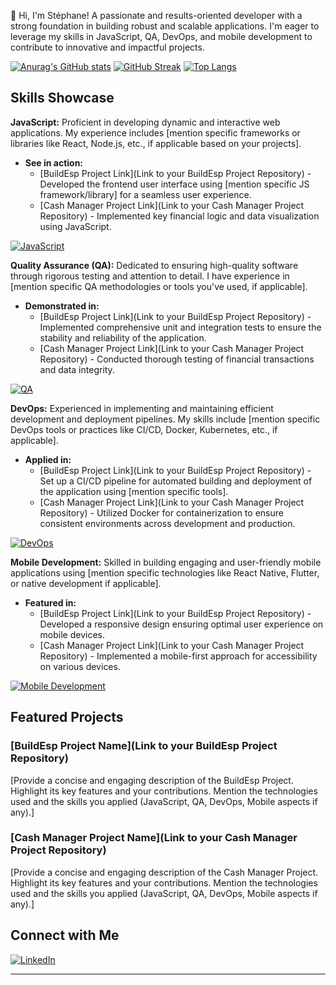 👋 Hi, I'm Stéphane! A passionate and results-oriented developer with a strong foundation in building robust and scalable applications. I'm eager to leverage my skills in JavaScript, QA, DevOps, and mobile development to contribute to innovative and impactful projects.

[![Anurag's GitHub stats](https://github-readme-stats.vercel.app/api?username=Stenalo&show_icons=true&theme=material)](https://github.com/anuraghazra/github-readme-stats)
[![GitHub Streak](https://github-readme-streak-stats.herokuapp.com/?user=Stenalo&theme=dark)](https://github.com/DenverCoder1/github-readme-streak-stats)
[![Top Langs](https://github-readme-stats.vercel.app/api/top-langs/?username=Stenalo&layout=compact&theme=material)](https://github.com/anuraghazra/github-readme-stats)

## Skills Showcase

**JavaScript:** Proficient in developing dynamic and interactive web applications. My experience includes [mention specific frameworks or libraries like React, Node.js, etc., if applicable based on your projects].

* **See in action:**
    * [BuildEsp Project Link](Link to your BuildEsp Project Repository) - Developed the frontend user interface using [mention specific JS framework/library] for a seamless user experience.
    * [Cash Manager Project Link](Link to your Cash Manager Project Repository) - Implemented key financial logic and data visualization using JavaScript.

[![JavaScript](https://img.shields.io/badge/JavaScript-F7DF1E?style=for-the-badge&logo=javascript&logoColor=black)](https://developer.mozilla.org/en-US/docs/Web/JavaScript)

**Quality Assurance (QA):** Dedicated to ensuring high-quality software through rigorous testing and attention to detail. I have experience in [mention specific QA methodologies or tools you've used, if applicable].

* **Demonstrated in:**
    * [BuildEsp Project Link](Link to your BuildEsp Project Repository) - Implemented comprehensive unit and integration tests to ensure the stability and reliability of the application.
    * [Cash Manager Project Link](Link to your Cash Manager Project Repository) - Conducted thorough testing of financial transactions and data integrity.

[![QA](https://img.shields.io/badge/QA-Testing-blue)](https://www.softwaretestinginstitute.com/)

**DevOps:** Experienced in implementing and maintaining efficient development and deployment pipelines. My skills include [mention specific DevOps tools or practices like CI/CD, Docker, Kubernetes, etc., if applicable].

* **Applied in:**
    * [BuildEsp Project Link](Link to your BuildEsp Project Repository) - Set up a CI/CD pipeline for automated building and deployment of the application using [mention specific tools].
    * [Cash Manager Project Link](Link to your Cash Manager Project Repository) - Utilized Docker for containerization to ensure consistent environments across development and production.

[![DevOps](https://img.shields.io/badge/DevOps-Pipeline-brightgreen)](https://www.atlassian.com/devops)

**Mobile Development:** Skilled in building engaging and user-friendly mobile applications using [mention specific technologies like React Native, Flutter, or native development if applicable].

* **Featured in:**
    * [BuildEsp Project Link](Link to your BuildEsp Project Repository) - Developed a responsive design ensuring optimal user experience on mobile devices.
    * [Cash Manager Project Link](Link to your Cash Manager Project Repository) - Implemented a mobile-first approach for accessibility on various devices.

[![Mobile Development](https://img.shields.io/badge/Mobile-Development-orange)](https://developer.android.com/)

## Featured Projects

### [BuildEsp Project Name](Link to your BuildEsp Project Repository)
[Provide a concise and engaging description of the BuildEsp Project. Highlight its key features and your contributions. Mention the technologies used and the skills you applied (JavaScript, QA, DevOps, Mobile aspects if any).]

### [Cash Manager Project Name](Link to your Cash Manager Project Repository)
[Provide a concise and engaging description of the Cash Manager Project. Highlight its key features and your contributions. Mention the technologies used and the skills you applied (JavaScript, QA, DevOps, Mobile aspects if any).]

## Connect with Me

[![LinkedIn](https://img.shields.io/badge/-LinkedIn-%230077B5?style=for-the-badge&logo=linkedin)](https://www.linkedin.com/in/st%C3%A9phane-barro-044821197/)

---

